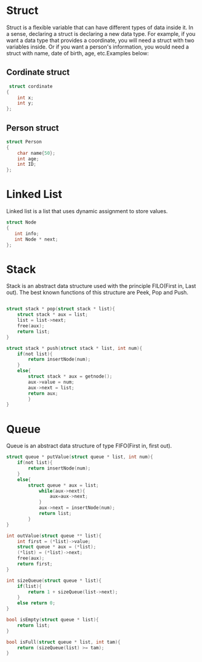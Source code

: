 # Struct
Struct is a flexible variable that can have different types of data inside it. In a sense, declaring a struct is declaring a new data type.
For example, if you want a data type that provides a coordinate, you will need a struct with two variables inside. Or if you want a person's information, you would need a struct with name, date of birth, age, etc.Examples below:

## Cordinate struct
```c
 struct cordinate
{
    int x;
    int y;
};
```

## Person struct

```c
struct Person
{
    char name{50};
    int age;
    int ID;
};
```

# Linked List
 Linked list is a list that uses dynamic assignment to store values.
 ```c
 struct Node
{
    int info;
    int Node * next;
};
```
 
# Stack

Stack is an abstract data structure used with the principle FILO(First in, Last out). The best known functions of this structure are Peek, Pop and Push.

```C

struct stack * pop(struct stack * list){
    struct stack * aux = list;
    list = list->next;
    free(aux);
    return list;
}

struct stack * push(struct stack * list, int num){
    if(not list){
        return insertNode(num);
    }
    else{
        struct stack * aux = getnode();
        aux->value = num;
        aux->next = list;
        return aux;
        }
}
```

# Queue

Queue is an abstract data structure of type FIFO(First in, first out).

```C
struct queue * putValue(struct queue * list, int num){
    if(not list){
        return insertNode(num);
    }
    else{
        struct queue * aux = list;
            while(aux->next){
                aux=aux->next;
            }
            aux->next = insertNode(num);
            return list;
        }
}

int outValue(struct queue ** list){
    int first = (*list)->value;
    struct queue * aux = (*list);
    (*list) = (*list)->next;
    free(aux);
    return first;
}

int sizeQueue(struct queue * list){
    if(list){
        return 1 + sizeQueue(list->next);
    }
    else return 0;
}

bool isEmpty(struct queue * list){
    return list;
}

bool isFull(struct queue * list, int tam){
    return (sizeQueue(list) >= tam);
}

```
